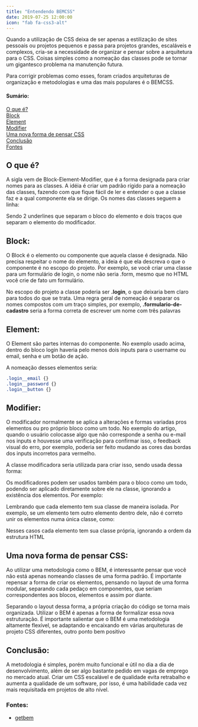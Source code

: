 ```yaml
---
title: "Entendendo BEMCSS"
date: 2019-07-25 12:00:00
icon: "fab fa-css3-alt"
---
```


Quando a utilização de CSS deixa de ser apenas a estilização de sites pessoais ou projetos pequenos e passa para projetos grandes, escaláveis e complexos, cria-se a necessidade de organizar e pensar sobre a arquitetura para o CSS. Coisas simples como a nomeação das classes pode se tornar um gigantesco problema na manutenção futura.

Para corrigir problemas como esses, foram criados arquiteturas de organização e metodologias e uma das mais populares é o BEMCSS.
#### Sumário:
[O que é?](#O-que-é)  
[Block](#Block)  
[Element](#Element)  
[Modifier](#Modifier)  
[Uma nova forma de pensar CSS](#Uma-nova-forma-de-pensar-CSS)  
[Conclusão](#Conclusao)  
[Fontes](#Fontes) 

## O que é?

A sigla vem de Block-Element-Modifier, que é a forma designada para criar nomes para as classes. A idéia é criar um padrão rígido para a nomeação das classes, fazendo com que fique fácil de ler e entender o que a classe faz e a qual componente ela se dirige.
Os nomes das classes seguem a linha:


Sendo 2 underlines que  separam o bloco do elemento e dois traços que separam o elemento do modificador.

## Block:
O Block é o elemento ou componente que aquela classe é designada. Não precisa respeitar o nome do elemento, a ideia é que ela descreva o que o componente é no escopo do projeto. Por exemplo, se você criar uma classe para um formulário de login, o nome não seria .form, mesmo que no HTML você crie de fato um formulário. 

No escopo do projeto a classe poderia ser **.login**, o que deixaria bem claro para todos do que se trata. Uma regra geral de nomeação é separar os nomes compostos com um traço simples, por exemplo,  **.formulario-de-cadastro** seria a forma correta de escrever um nome com três palavras

## Element:
O Element são partes internas do componente. No exemplo usado acima, dentro do bloco login haveria pelo menos dois inputs para o username ou email, senha e um botão de ação.  

A nomeação desses elementos seria:

```css
.login__email {}
.login__password {}
.login__button {}
```

## Modifier:
O modificador normalmente se aplica a alterações e formas variadas pros elementos ou pro próprio bloco como um todo. No exemplo do artigo, quando o usuário colocasse algo que não corresponde a senha ou e-mail nos inputs e houvesse uma verificação para confirmar isso, o feedback visual do erro, por exemplo, poderia ser feito mudando as cores das bordas dos inputs incorretos para vermelho.  

A classe modificadora seria utilizada para criar isso, sendo usada dessa forma: 

Os modificadores podem ser usados também para o bloco como um todo, podendo ser aplicado diretamente sobre ele na classe, ignorando a existência dos elementos. Por exemplo:



Lembrando que cada elemento tem sua classe de maneira isolada. Por exemplo, se um elemento tem outro elemento dentro dele, não é correto unir os elementos numa única classe, como:

Nesses casos cada elemento tem sua classe própria, ignorando a ordem da estrutura HTML

## Uma nova forma de pensar CSS:

Ao utilizar uma metodologia como o BEM, é interessante pensar que você não está apenas nomeando classes de uma forma padrão. É importante repensar a forma de criar os elementos, pensando no layout de uma forma modular, separando cada pedaço em componentes, que seriam correspondentes aos blocos, elementos e assim por diante.

Separando o layout dessa forma, a própria criação do código se torna mais organizada. Utilizar o BEM é apenas a forma de formalizar essa nova estruturação.
É importante salientar que o BEM é uma metodologia altamente flexível, se adaptando e encaixando em várias arquiteturas de projeto CSS diferentes, outro ponto bem positivo

## Conclusão:

A metodologia é simples, porém muito funcional e útil no dia a dia de desenvolvimento, além de ser algo bastante pedido em vagas de emprego no mercado atual. Criar um CSS escalável e de qualidade evita retrabalho e aumenta a qualidade de um software, por isso, é uma habilidade cada vez mais requisitada em projetos de alto nível.  

### Fontes: 
 - [getbem](http://getbem.com/)